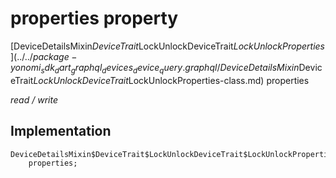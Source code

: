 


# properties property






[DeviceDetailsMixin$DeviceTrait$LockUnlockDeviceTrait$LockUnlockProperties](../../package-yonomi_sdk_dart_graphql_devices_device_query.graphql/DeviceDetailsMixin$DeviceTrait$LockUnlockDeviceTrait$LockUnlockProperties-class.md) properties
  
_read / write_






## Implementation

```dart
DeviceDetailsMixin$DeviceTrait$LockUnlockDeviceTrait$LockUnlockProperties
    properties;


```







